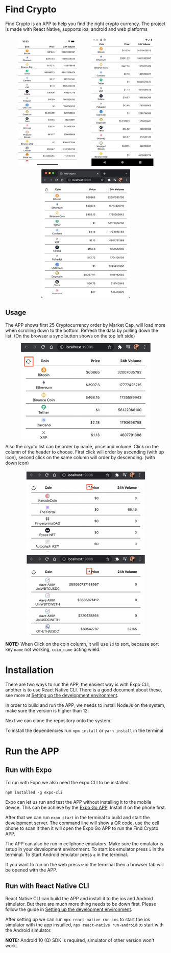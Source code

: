 # Find Crypto

Find Crypto is an APP to help you find the right crypto currency. The project is made with React Native, supports ios, android and web platforms

<div style="display: flex; justify-content: space-evenly; flex-wrap: wrap;">
  <img src="images/find-crypto-ios.png" alt="Find Crypto IOS" height="400" style="margin:5px;"/>
  <img src="images/find-crypto-android.png" alt="Find Crypto Android" height="400" style="margin:5px;"/>
  <img src="images/find-crypto-web.png" alt="Find Crypto Web" height="400" style="margin:5px;"/>
</div>

## Usage

The APP shows first 25 Cryptocurrency order by Market Cap, will load more when scrolling down to the bottom. Refresh the data by pulling down the list. (On the browser a sync button shows on the top left side)

<div style="display: flex; justify-content: space-evenly;">
<img src="images/refresh-focus.png" alt="Refresh Focus" height="300"/>
</div>

Also the crypto list can be order by name, price and volume. Click on the column of the header to choose. First click will order by ascending (with up icon), second click on the same column will order by descending. (with down icon)

<div style="display: flex; justify-content: space-evenly; flex-wrap: wrap;">
  <img src="images/up-icon-focus.png" alt="Up Icon Focus" height="250" style="margin:5px;"/>
  <img src="images/down-icon-focus.png" alt="Down Icon Focus" height="250" style="margin:5px;"/>
</div>

**NOTE:**
When Click on the coin column, it will use `id` to sort, because sort key `name` not working, `coin_name` acting wield.

# Installation

There are two ways to run the APP, the easiest way is with Expo CLI, another is to use React Native CLI. There is a good document about these, see more at [Setting up the development environment](https://reactnative.dev/docs/environment-setup).

In order to build and run the APP, we needs to install NodeJs on the system, make sure the version is higher than 12.

Next we can clone the repository onto the system.

To install the dependencies run `npm install` or `yarn install` in the terminal

# Run the APP

## Run with Expo

To run with Expo we also need the expo CLI to be installed.

```
npm installed -g expo-cli
```

Expo can let us run and test the APP without installing it to the mobile device. This can be achieve by the [Expo Go APP](https://expo.dev/client). Install it on the phone first.

After that we can run `expo start` in the terminal to build and start the development server. The command line will show a QR code, use the cell phone to scan it then it will open the Expo Go APP to run the Find Crypto APP.

The APP can also be run in cellphone emulators. Make sure the emulator is setup in your development environment. To start ios emulator press `i` in the terminal. To Start Android emulator press `a` in the terminal.

If you want to run on the web press `w` in the terminal then a browser tab will be opened with the APP.

## Run with React Native CLI

React Native CLI can build the APP and install it to the ios and Android simulator. But there are much more thing needs to be down first. Please follow the guide in [Setting up the development environment](https://reactnative.dev/docs/environment-setup).

After setting up we can run `npx react-native run-ios` to start the ios simulator with the app installed, `npx react-native run-android` to start with the Android simulator.

**NOTE:** Android 10 (Q) SDK is required, simulator of other version won't work.
